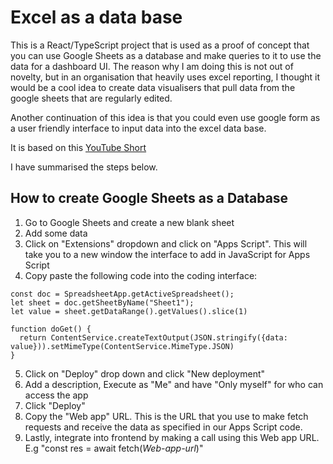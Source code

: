 # Excel as a data base

This is a React/TypeScript project that is used as a proof of concept that you can use Google Sheets as a database and make queries to it to use the data for a dashboard UI. 
The reason why I am doing this is not out of novelty, but in an organisation that heavily uses excel reporting, I thought it would be a cool idea to create data visualisers that pull data from the google sheets that are regularly edited. 

Another continuation of this idea is that you could even use google form as a user friendly interface to input data into the excel data base. 

It is based on this [YouTube Short](https://www.youtube.com/shorts/zkrVpleJIeI)

I have summarised the steps below.

## How to create Google Sheets as a Database 
1. Go to Google Sheets and create a new blank sheet
2. Add some data
3. Click on "Extensions" dropdown and click on "Apps Script". This will take you to a new window the interface to add in JavaScript for Apps Script  
4. Copy paste the following code into the coding interface:
```
const doc = SpreadsheetApp.getActiveSpreadsheet();
let sheet = doc.getSheetByName("Sheet1");
let value = sheet.getDataRange().getValues().slice(1)

function doGet() {
  return ContentService.createTextOutput(JSON.stringify({data: value})).setMimeType(ContentService.MimeType.JSON)
}
```
5. Click on "Deploy" drop down and click "New deployment"
6. Add a description, Execute as "Me" and have "Only myself" for who can access the app  
7. Click "Deploy"
8. Copy the "Web app" URL. This is the URL that you use to make fetch requests and receive the data as specified in our Apps Script code.
9. Lastly, integrate into frontend by making a call using this Web app URL. E.g "const res = await fetch(*Web-app-url*)"
